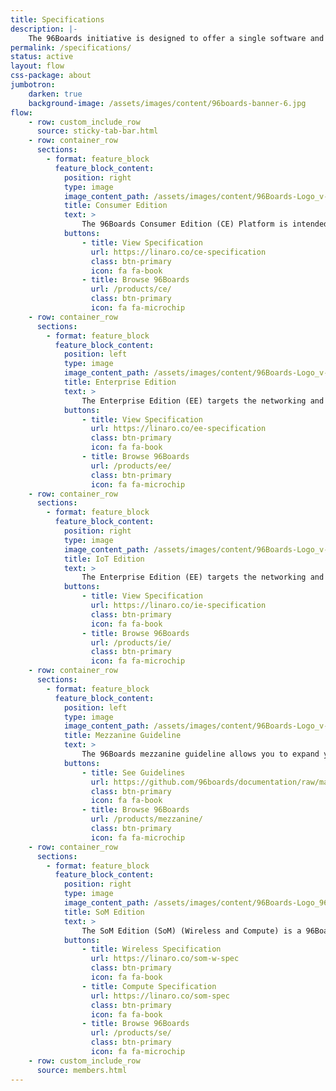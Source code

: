 ```yaml
---
title: Specifications
description: |-
    The 96Boards initiative is designed to offer a single software and hardware community across multiple vendor boards supporting a range of different features.
permalink: /specifications/
status: active
layout: flow
css-package: about
jumbotron:
    darken: true
    background-image: /assets/images/content/96boards-banner-6.jpg
flow:
    - row: custom_include_row
      source: sticky-tab-bar.html
    - row: container_row
      sections:
        - format: feature_block
          feature_block_content:
            position: right
            type: image
            image_content_path: /assets/images/content/96Boards-Logo_v-Consumer-200x200.png
            title: Consumer Edition
            text: >
                The 96Boards Consumer Edition (CE) Platform is intended to support Low cost Single Board Computer use, Open Source community software development, Maker community, Embedded System OEMs requiring low cost off-the-shelf CPU modules and Community engineering activities.
            buttons:
                - title: View Specification
                  url: https://linaro.co/ce-specification
                  class: btn-primary
                  icon: fa fa-book
                - title: Browse 96Boards
                  url: /products/ce/
                  class: btn-primary
                  icon: fa fa-microchip
    - row: container_row
      sections:
        - format: feature_block
          feature_block_content:
            position: left
            type: image
            image_content_path: /assets/images/content/96Boards-Logo_v-Enterprise-200x200.png
            title: Enterprise Edition
            text: >
                The Enterprise Edition (EE) targets the networking and server segments.
            buttons:
                - title: View Specification
                  url: https://linaro.co/ee-specification
                  class: btn-primary
                  icon: fa fa-book
                - title: Browse 96Boards
                  url: /products/ee/
                  class: btn-primary
                  icon: fa fa-microchip
    - row: container_row
      sections:
        - format: feature_block
          feature_block_content:
            position: right
            type: image
            image_content_path: /assets/images/content/96Boards-Logo_v-IoT-200x200.png
            title: IoT Edition
            text: >
                The Enterprise Edition (EE) targets the networking and server segments.
            buttons:
                - title: View Specification
                  url: https://linaro.co/ie-specification
                  class: btn-primary
                  icon: fa fa-book
                - title: Browse 96Boards
                  url: /products/ie/
                  class: btn-primary
                  icon: fa fa-microchip
    - row: container_row
      sections:
        - format: feature_block
          feature_block_content:
            position: left
            type: image
            image_content_path: /assets/images/content/96Boards-Logo_v-Partner-200x200.png
            title: Mezzanine Guideline
            text: >
                The 96Boards mezzanine guideline allows you to expand your **Consumer Edition** or **Enterprise Edition** 96Boards with new interfaces for IoT, industrial control, and other embedded applications. See the mezzanine guidelines for some helpful resources.
            buttons:
                - title: See Guidelines
                  url: https://github.com/96boards/documentation/raw/master/mezzanine/files/mezzanine-design-guidelines.pdf
                  class: btn-primary
                  icon: fa fa-book
                - title: Browse 96Boards
                  url: /products/mezzanine/
                  class: btn-primary
                  icon: fa fa-microchip
    - row: container_row
      sections:
        - format: feature_block
          feature_block_content:
            position: right
            type: image
            image_content_path: /assets/images/content/96Boards-Logo_96SoM.png
            title: SoM Edition
            text: >
                The SoM Edition (SoM) (Wireless and Compute) is a 96Boards specification which encourages the development of reliable and cost-effective embedded platforms for building end-products.
            buttons:
                - title: Wireless Specification
                  url: https://linaro.co/som-w-spec
                  class: btn-primary
                  icon: fa fa-book
                - title: Compute Specification
                  url: https://linaro.co/som-spec
                  class: btn-primary
                  icon: fa fa-book
                - title: Browse 96Boards
                  url: /products/se/
                  class: btn-primary
                  icon: fa fa-microchip
    - row: custom_include_row
      source: members.html
---
```

